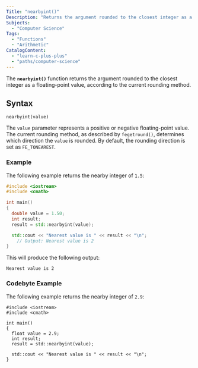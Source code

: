 ```yaml
---
Title: "nearbyint()"
Description: "Returns the argument rounded to the closest integer as a floating-point value."
Subjects:
  - "Computer Science"
Tags:
  - "Functions"
  - "Arithmetic"
CatalogContent:
  - "learn-c-plus-plus"
  - "paths/computer-science"
---
```


The **`nearbyint()`** function returns the argument rounded to the closest integer as a floating-point value, according to the current rounding method.

## Syntax

```pseudo
nearbyint(value)
```

The `value` parameter represents a positive or negative floating-point value. The current rounding method, as described by `fegetround()`, determines which direction the `value` is rounded. By default, the rounding direction is set as `FE_TONEAREST`.

### Example

The following example returns the nearby integer of `1.5`:

```cpp
#include <iostream>
#include <cmath>

int main()
{
  double value = 1.50;
  int result;
  result = std::nearbyint(value);

  std::cout << "Nearest value is " << result << "\n";
    // Output: Nearest value is 2
}
```

This will produce the following output:

```
Nearest value is 2
```

### Codebyte Example

The following example returns the nearby integer of `2.9`:

```codebyte/cpp
#include <iostream>
#include <cmath>

int main()
{
  float value = 2.9;
  int result;
  result = std::nearbyint(value);

  std::cout << "Nearest value is " << result << "\n";
}
```
